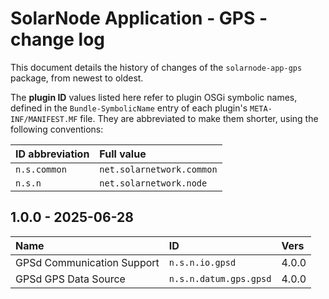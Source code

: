 # SolarNode Application - GPS - change log

This document details the history of changes of the `solarnode-app-gps` package, from
newest to oldest.

The **plugin ID** values listed here refer to plugin OSGi symbolic names, defined in the
`Bundle-SymbolicName` entry of each plugin's `META-INF/MANIFEST.MF` file. They are abbreviated to
make them shorter, using the following conventions:

| ID abbreviation | Full value                |
|:----------------|:--------------------------|
| `n.s.common`    | `net.solarnetwork.common` |
| `n.s.n`         | `net.solarnetwork.node`   |

## 1.0.0 - 2025-06-28

| Name                       | ID                     | Vers  |
|:---------------------------|:-----------------------|:------|
| GPSd Communication Support | `n.s.n.io.gpsd`        | 4.0.0 |
| GPSd GPS Data Source       | `n.s.n.datum.gps.gpsd` | 4.0.0 |
